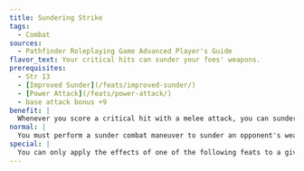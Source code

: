 ```yaml
---
title: Sundering Strike
tags:
  - Combat
sources:
  - Pathfinder Roleplaying Game Advanced Player's Guide
flavor_text: Your critical hits can sunder your foes' weapons.
prerequisites:
  - Str 13
  - [Improved Sunder](/feats/improved-sunder/)
  - [Power Attack](/feats/power-attack/)
  - base attack bonus +9
benefit: |
  Whenever you score a critical hit with a melee attack, you can sunder your opponent's weapon, in addition to the normal damage dealt by the attack. If your confirmation roll exceeds your opponent's CMD, you may deal damage to your opponent's weapon as if from the sunder combat maneuver (roll normal damage to the weapon separately). This does not provoke an attack of opportunity.
normal: |
  You must perform a sunder combat maneuver to sunder an opponent's weapon.
special: |
  You can only apply the effects of one of the following feats to a given critical hit: [Bull Rush Strike](/feats/bull-rush-strike/), [Disarming Strike](/feats/disarming-strike/), [Repositioning Strike](/feats/repositioning-strike/), [Sundering Strike](/feats/sundering-strike/), or [Tripping Strike](/feats/tripping-strike/). You may choose to use this feat after you make your confirmation roll.
---
```


